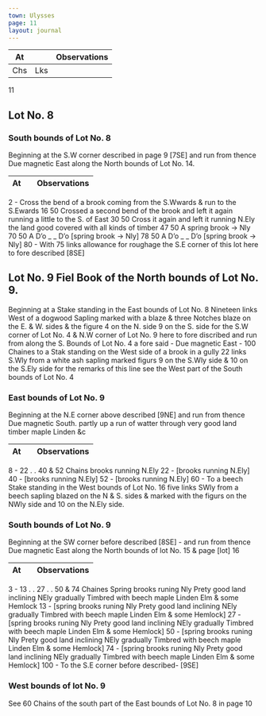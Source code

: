 ```yaml
---
town: Ulysses
page: 11
layout: journal
---
```


| At |    | Observations |
| -- | -- | ------------ |
| Chs | Lks | |

11

## Lot No. 8
### South bounds of Lot No. 8
Beginning at the S.W corner described in page 9 [7SE] and run from thence
Due magnetic East along the North bounds of Lot No. 14.

| At |    | Observations |
| -- | -- | ------------ |
2  -  Cross the bend of a brook coming from the S.Wwards & run to the S.Ewards
16  50  Crossed a second bend of the brook and left it again running a little to the S. of East
30  50  Cross it again and left it running N.Ely the land good covered with all kinds of timber
47  50  A spring brook → Nly
70  50  A D’o _ _ D’o [spring brook → Nly]
78  50  A D’o _ _ D’o [spring brook → Nly]
80  -  With 75 links allowance for roughage the S.E corner of this lot here to fore described 
[8SE]

## Lot No. 9      Fiel Book of the North bounds of Lot No. 9.
Beginning at a Stake standing in the East bounds of Lot No. 8 Nineteen links West of a dogwood Sapling marked with a blaze & three Notches blaze on the E. & W. sides & the figure 4 on the N. side 9 on the S. side for the S.W corner of Lot No. 4 & N.W corner of Lot No. 9 here to fore discribed and run from along the S. Bounds of Lot No. 4 a fore said -
Due magnetic East - 100 Chaines to a Stak standing on the West side of a brook in a gully 22 links S.Wly from a white ash sapling marked figurs 9 on the S.Wly side & 10 on the S.Ely side for the remarks of this line see the West part of the South bounds of Lot No. 4

### East bounds of Lot No. 9
Beginning at the N.E corner above described [9NE] and run from thence
Due magnetic South. partly up a run of watter through very good land timber maple Linden &c

| At |    | Observations |
| -- | -- | ------------ |
8   -  22 . . 40 & 52 Chains brooks running N.Ely
22  -  [brooks running N.Ely]
40  -  [brooks running N.Ely]
52  -  [brooks running N.Ely]
60  -  To a beech Stake standing in the West bounds of Lot No. 16 five links SWly from a beech 
sapling blazed on the N & S. sides & marked with the figurs on the NWly side and 10 on the N.Ely side.

### South bounds of Lot No. 9
Beginning at the SW corner before described [8SE] - and run from thence
Due magnetic East along the North bounds of lot No. 15 & page [lot] 16 

| At |    | Observations |
| -- | -- | ------------ |
3   -   13 . . 27 . . 50 & 74 Chaines Spring brooks runing Nly Prety good land inclining
NEly gradually Timbred with beech maple Linden Elm & some Hemlock
13  -  [spring brooks runing Nly Prety good land inclining
NEly gradually Timbred with beech maple Linden Elm & some Hemlock]
27  -  [spring brooks runing Nly Prety good land inclining
NEly gradually Timbred with beech maple Linden Elm & some Hemlock]
50  -  [spring brooks runing Nly Prety good land inclining
NEly gradually Timbred with beech maple Linden Elm & some Hemlock]
74  -  [spring brooks runing Nly Prety good land inclining
NEly gradually Timbred with beech maple Linden Elm & some Hemlock]
100  -  To the S.E corner before described- [9SE]

### West bounds of lot No. 9
See 60 Chains of the south part of the East bounds of Lot No. 8 in page 10